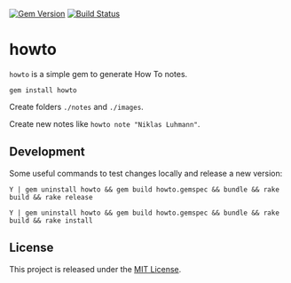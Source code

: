 [![Gem Version](https://badge.fury.io/rb/howto.svg)](https://badge.fury.io/rb/howto)
[![Build Status](https://travis-ci.org/makaroni4/howto.svg?branch=main)](https://travis-ci.org/makaroni4/howto)

# howto

`howto` is a simple gem to generate How To notes.

`gem install howto`

Create folders `./notes` and `./images`.

Create new notes like `howto note "Niklas Luhmann"`.

## Development

Some useful commands to test changes locally and release a new version:

~~~
Y | gem uninstall howto && gem build howto.gemspec && bundle && rake build && rake release

Y | gem uninstall howto && gem build howto.gemspec && bundle && rake build && rake install
~~~

## License

This project is released under the [MIT License](https://github.com/makaroni4/howto/blob/main/LICENSE.txt).
